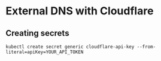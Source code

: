 # External DNS with Cloudflare

## Creating secrets

`kubectl create secret generic cloudflare-api-key --from-literal=apiKey=YOUR_API_TOKEN`
